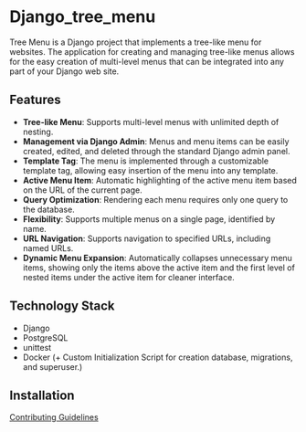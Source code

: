 # Django_tree_menu
Tree Menu is a Django project that implements a tree-like menu for websites. The application for creating and managing tree-like menus allows for the easy creation of multi-level menus that can be integrated into any part of your Django web site.
## Features
- **Tree-like Menu**: Supports multi-level menus with unlimited depth of nesting.
- **Management via Django Admin**: Menus and menu items can be easily created, edited, and deleted through the standard Django admin panel.
- **Template Tag**: The menu is implemented through a customizable template tag, allowing easy insertion of the menu into any template.
- **Active Menu Item**: Automatic highlighting of the active menu item based on the URL of the current page.
- **Query Optimization**: Rendering each menu requires only one query to the database.
- **Flexibility**: Supports multiple menus on a single page, identified by name.
- **URL Navigation**: Supports navigation to specified URLs, including named URLs.
- **Dynamic Menu Expansion**: Automatically collapses unnecessary menu items, showing only the items above the active item and the first level of nested items under the active item for cleaner interface.

## Technology Stack
- Django
- PostgreSQL
- unittest
- Docker (+ Custom Initialization Script for creation database, migrations, and superuser.)

## Installation
[Contributing Guidelines](CONTRIBUTING.md)